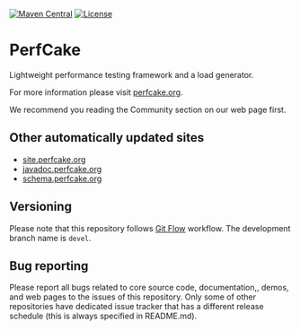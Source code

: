 [![Maven Central](https://maven-badges.herokuapp.com/maven-central/org.perfcake/perfcake/badge.svg)](https://maven-badges.herokuapp.com/maven-central/org.perfcake/perfcake/)
[![License](https://img.shields.io/badge/license-Apache%202-4EB1BA.svg)](https://www.apache.org/licenses/LICENSE-2.0.html)  

PerfCake
========

Lightweight performance testing framework and a load generator.

For more information please visit [perfcake.org](https://www.perfcake.org).

We recommend you reading the Community section on our web page first.

Other automatically updated sites
---------------------------------

 *  [site.perfcake.org](http://site.perfcake.org)
 *  [javadoc.perfcake.org](http://javadoc.perfcake.org)
 *  [schema.perfcake.org](http://schema.perfcake.org)

Versioning
----------

Please note that this repository follows [Git Flow](http://nvie.com/posts/a-successful-git-branching-model/) workflow.
The development branch name is `devel`.

Bug reporting
-------------

Please report all bugs related to core source code, documentation,,
demos, and web pages to the issues of this repository. Only some of other
repositories have dedicated issue tracker that has a different release schedule
(this is always specified in README.md).
